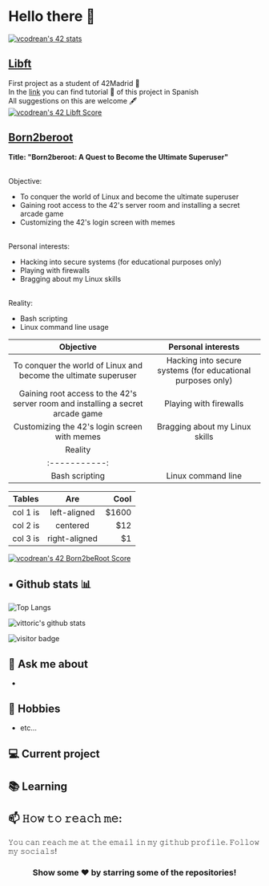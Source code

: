 # Hello there 👋

[![vcodrean's 42 stats](https://badge42.vercel.app/api/v2/cl8tyc4p100490gl7xdv5vwb1/stats?cursusId=21&coalitionId=64)](https://github.com/JaeSeoKim/badge42)

## [Libft](../../../Libft)
First project as a student of 42Madrid 🚀 <br>
In the [link](../../../Libft) you can find tutorial 📖 of this project in Spanish<br>
All suggestions on this are welcome 🖋 <br>
[![vcodrean's 42 Libft Score](https://badge42.vercel.app/api/v2/cl8tyc4p100490gl7xdv5vwb1/project/2815634)](https://github.com/JaeSeoKim/badge42)

## [Born2beroot](../../../Born2beRoot)
**Title: "Born2beroot: A Quest to Become the Ultimate Superuser"** <br> <br>

Objective:  <br>
- To conquer the world of Linux and become the ultimate superuser<br>
- Gaining root access to the 42's server room and installing a secret arcade game<br>
- Customizing the 42's login screen with memes<br> <br>

Personal interests:<br>

- Hacking into secure systems (for educational purposes only)<br>
- Playing with firewalls<br>
- Bragging about my Linux skills<br> <br>

Reality:<br>

- Bash scripting<br>
- Linux command line usage<br>


| Objective | Personal interests| 
|:----------: | :----------------: | 
To conquer the world of Linux and become the ultimate superuser | Hacking into secure systems (for educational purposes only)
Gaining root access to the 42's server room and installing a secret arcade game  | Playing with firewalls
Customizing the 42's login screen with memes | Bragging about my Linux skills|
|Reality|
| :-----------: | 
 | Bash scripting | Linux command line| 
 
 | Tables   |      Are      |  Cool |
|----------|:-------------:|------:|
| col 1 is |  left-aligned | $1600 |
| col 2 is |    centered   |   $12 |
| col 3 is | right-aligned |    $1 |



[![vcodrean's 42 Born2beRoot Score](https://badge42.vercel.app/api/v2/cl8tyc4p100490gl7xdv5vwb1/project/2815634)](https://github.com/JaeSeoKim/badge42)


## ▪️ Github stats 📊

![Top Langs](https://github-readme-stats.vercel.app/api/top-langs/?username=vittoric&layout=compact&theme=algolia&hide_border=true)

![vittoric's github stats](https://github-readme-stats.vercel.app/api?username=vittoric&show_icons=true&hide_border=true&theme=algolia)

![visitor badge](https://visitor-badge.glitch.me/badge?page_id=vittoric.visitor-badge)

## 💬 Ask me about
- 

## 📅 Hobbies

- etc...

## 💻 Current project

## 📚 Learning


## 📫 𝙷𝚘𝚠 𝚝𝚘 𝚛𝚎𝚊𝚌𝚑 𝚖𝚎:
𝚈𝚘𝚞 𝚌𝚊𝚗 𝚛𝚎𝚊𝚌𝚑 𝚖𝚎 𝚊𝚝 𝚝𝚑𝚎 𝚎𝚖𝚊𝚒𝚕 𝚒𝚗 𝚖𝚢 𝚐𝚒𝚝𝚑𝚞𝚋 𝚙𝚛𝚘𝚏𝚒𝚕𝚎. 𝙵𝚘𝚕𝚕𝚘𝚠 𝚖𝚢 𝚜𝚘𝚌𝚒𝚊𝚕𝚜!
<!--
[<img src="https://raw.githubusercontent.com/Raymo111/Raymo111/master/socials/linkedin.png" height="40em" align="center" alt="Follow Raymo111 on LinkedIn" title="Follow Raymo111 on LinkedIn"/>](https://linkedin.com/in/Raymo111)
[<img src="https://raw.githubusercontent.com/Raymo111/Raymo111/master/socials/twitter.svg" height="40em" align="center" alt="Follow Raym0111 on Twitter" title="Follow Raymo111 on Twitter"/>](https://twitter.com/Raym0111)
[<img src="https://raw.githubusercontent.com/Raymo111/Raymo111/master/socials/instagram.svg" height="40em" align="center" alt="Follow Raymo111 on Instagram" title="Follow Raymo111 on Instagram"/>](https://instagram.com/Raymo111) -->

<div align="center">

### Show some ❤️ by starring some of the repositories!

</div>

